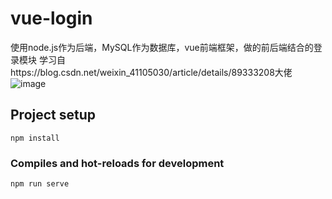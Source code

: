 # vue-login

使用node.js作为后端，MySQL作为数据库，vue前端框架，做的前后端结合的登录模块
学习自https://blog.csdn.net/weixin_41105030/article/details/89333208大佬
![image](https://user-images.githubusercontent.com/93251384/146481899-cffc8e4f-ad23-4da2-82d3-fb1ad36d5196.png)





## Project setup
```
npm install
```

### Compiles and hot-reloads for development
```
npm run serve
```

